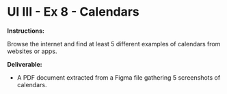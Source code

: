 # UI III - Ex 8 - Calendars

**Instructions:** 

Browse the internet and find at least 5 different examples of calendars from websites or apps. 

**Deliverable:**

- A PDF document extracted from a Figma file gathering 5 screenshots of calendars.